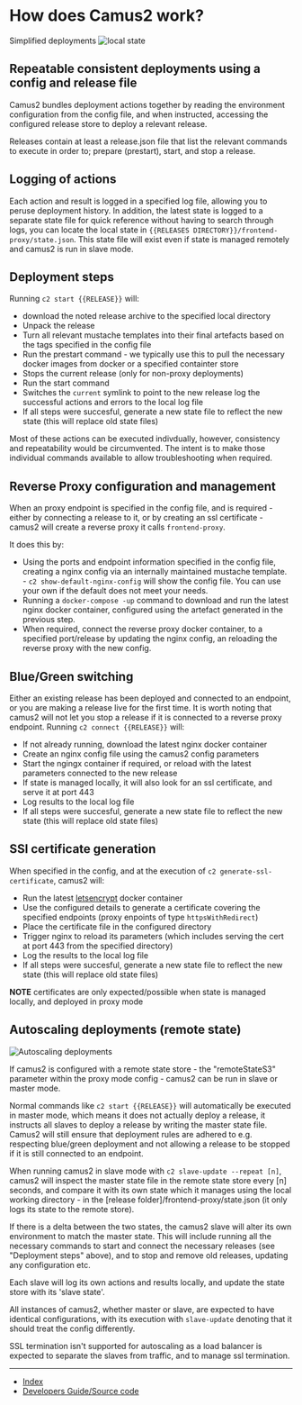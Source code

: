 # How does Camus2 work?

Simplified deployments
![local state](https://docs.google.com/drawings/d/e/2PACX-1vTsSP9bvwlSGS3YCjgTH0PjZV8wL5rZaBDMetwWUBE3FerO7aQuezJhAv2J-QyZpx-0jbj4yJTxAQlz/pub?w=669&h=314)

## Repeatable consistent deployments using a config and release file

Camus2 bundles deployment actions together by reading the environment configuration from the config file, and when instructed, accessing the configured release store to deploy a relevant release.

Releases contain at least a release.json file that list the relevant commands to execute in order to; prepare (prestart), start, and stop a release.

## Logging of actions

Each action and result is logged in a specified log file, allowing you to peruse deployment history.
In addition, the latest state is logged to a separate state file for quick reference without having to search through logs, you can locate the local state in `{{RELEASES DIRECTORY}}/frontend-proxy/state.json`. This state file will exist even if state is managed remotely and camus2 is run in slave mode.

## Deployment steps

Running `c2 start {{RELEASE}}` will:

- download the noted release archive to the specified local directory
- Unpack the release
- Turn all relevant mustache templates into their final artefacts based on the tags specified in the config file
- Run the prestart command - we typically use this to pull  the necessary docker images from docker or a specified containter store
- Stops the current release (only for non-proxy deployments)
- Run the start command
- Switches the `current` symlink to point to the new release
log the successful actions and errors to the local log file
- If all steps were succesful, generate a new state file to reflect the new state (this will replace old state files)

Most of these actions can be executed indivdually, however,  consistency and repeatability would be circumvented. The intent is to make those individual commands available to allow troubleshooting when required.

## Reverse Proxy configuration and management

When an proxy endpoint is specified in the config file, and is required - either by connecting a release to it, or by creating an ssl certificate - camus2 will create a reverse proxy it calls `frontend-proxy`.

It does this by:

- Using the ports and endpoint information specified in the config file, creating a nginx config via an internally maintained mustache template. - `c2 show-default-nginx-config` will show the config file. You can use your own if the default does not meet your needs.
- Running a `docker-compose -up` command to download and run the latest nginx docker container, configured using the artefact generated in the previous step.
- When required, connect the reverse proxy docker container, to a specified port/release by updating the nginx config, an reloading the reverse proxy with the new config.

## Blue/Green switching

Either an existing release has been deployed and connected to an endpoint, or you are making a release live for the first time.
It is worth noting that camus2 will not let you stop a release if it is connected to a reverse proxy endpoint.
Running `c2 connect {{RELEASE}}` will:

- If not already running, download the latest nginx docker container
- Create an nginx config file using the camus2 config parameters
- Start the ngingx container if required, or reload with the latest parameters connected to the new release
- If state is managed locally, it will also look for an ssl certificate, and serve it at port 443
- Log results to the local log file
- If all steps were succesful, generate a new state file to reflect the new state (this will replace old state files)

## SSl certificate generation

When specified in the config, and at the execution of `c2 generate-ssl-certificate`, camus2 will:

- Run the latest [letsencrypt](https://letsencrypt.org/about/) docker container
- Use the configured details to generate a certificate covering the specified endpoints (proxy enpoints of type `httpsWithRedirect`)
- Place the certificate file in the configured directory
- Trigger nginx to reload its parameters (which includes serving the cert at port 443 from the specified directory)
- Log the results to the local log file
- If all steps were succesful, generate a new state file to reflect the new state (this will replace old state files)

**NOTE** certificates are only expected/possible when state is managed locally, and deployed in proxy mode

## Autoscaling deployments (remote state)

![Autoscaling deployments](https://docs.google.com/drawings/d/e/2PACX-1vTHqDew6xjw9QDTvnoN_V0L_k4qC8J4nQh5OxuddJn37xUv-XFLs6gewnPwA5_LaTnO0d4yj09vJGsV/pub?w=688&h=479)

If camus2 is configured with a remote state store - the "remoteStateS3" parameter within the proxy mode config - camus2 can be run in slave or master mode.

Normal commands like `c2 start {{RELEASE}}` will automatically be executed in master mode, which means it does not actually deploy a release, it instructs all slaves to deploy a release by writing the master state file. Camus2 will still ensure that deployment rules are adhered to e.g. respecting blue/green deployment and not allowing a release to be stopped if it is still connected to an endpoint.

When running camus2 in slave mode with `c2 slave-update --repeat [n]`, camus2 will inspect the master state file in the remote state store every [n] seconds, and compare it with its own state which it manages using the local working directory - in the [release folder]/frontend-proxy/state.json (it only logs its state to the remote store).

If there is a delta between the two states, the camus2 slave will alter its own environment to match the master state. This will include running all the necessary commands to start and connect the necessary releases (see "Deployment steps" above), and to stop and remove old releases, updating any configuration etc.

Each slave will log its own actions and results locally, and update the state store with its 'slave state'.

All instances of camus2, whether master or slave, are expected to have identical configurations, with its execution with `slave-update` denoting that it should treat the config differently.

SSL termination isn't supported for autoscaling as a load balancer is expected to separate the slaves from traffic, and to manage ssl termination.

---

- [Index](/hx-deploy-tool/index)
- [Developers Guide/Source code](https://github.com/helix-collective/hx-deploy-tool)
